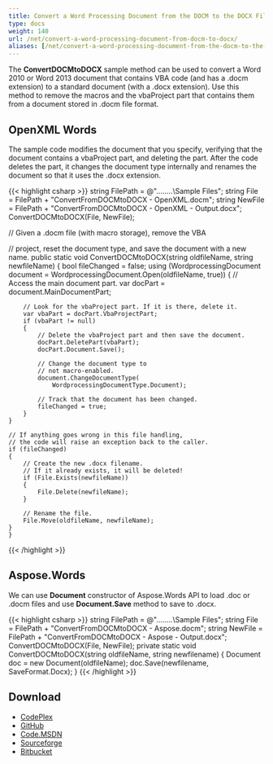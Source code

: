 ```yaml
---
title: Convert a Word Processing Document from the DOCM to the DOCX File Format
type: docs
weight: 140
url: /net/convert-a-word-processing-document-from-docm-to-docx/
aliases: [/net/convert-a-word-processing-document-from-the-docm-to-the-docx-file-format/]
---
```


The **ConvertDOCMtoDOCX** sample method can be used to convert a Word 2010 or Word 2013 document that contains VBA code (and has a .docm extension) to a standard document (with a .docx extension). Use this method to remove the macros and the vbaProject part that contains them from a document stored in .docm file format.

## OpenXML Words

The sample code modifies the document that you specify, verifying that the document contains a vbaProject part, and deleting the part. After the code deletes the part, it changes the document type internally and renames the document so that it uses the .docx extension.

{{< highlight csharp >}}
string FilePath = @"..\..\..\..\Sample Files\";
string File = FilePath + "ConvertFromDOCMtoDOCX - OpenXML.docm";
string NewFile = FilePath + "ConvertFromDOCMtoDOCX - OpenXML - Output.docx";
ConvertDOCMtoDOCX(File, NewFile);

// Given a .docm file (with macro storage), remove the VBA

// project, reset the document type, and save the document with a new name.
    public static void ConvertDOCMtoDOCX(string oldfileName, string newfileName)
    {
    bool fileChanged = false;
    using (WordprocessingDocument document =
        WordprocessingDocument.Open(oldfileName, true))
    {
        // Access the main document part.
        var docPart = document.MainDocumentPart;

        // Look for the vbaProject part. If it is there, delete it.
        var vbaPart = docPart.VbaProjectPart;
        if (vbaPart != null)
        {
            // Delete the vbaProject part and then save the document.
            docPart.DeletePart(vbaPart);
            docPart.Document.Save();
    
            // Change the document type to
            // not macro-enabled.
            document.ChangeDocumentType(
                WordprocessingDocumentType.Document);
    
            // Track that the document has been changed.
            fileChanged = true;
        }
    }
    
    // If anything goes wrong in this file handling,
    // the code will raise an exception back to the caller.
    if (fileChanged)
    {
        // Create the new .docx filename.
        // If it already exists, it will be deleted!
        if (File.Exists(newfileName))
        {
            File.Delete(newfileName);
        }
    
        // Rename the file.
        File.Move(oldfileName, newfileName);
    }
    }
{{< /highlight >}}

## Aspose.Words

We can use **Document** constructor of Aspose.Words API to load .doc or .docm files and use **Document.Save** method to save to .docx.

{{< highlight csharp >}}
string FilePath = @"..\..\..\..\Sample Files\";
string File = FilePath + "ConvertFromDOCMtoDOCX - Aspose.docm";
string NewFile = FilePath + "ConvertFromDOCMtoDOCX - Aspose - Output.docx";
ConvertDOCMtoDOCX(File, NewFile);
private static void ConvertDOCMtoDOCX(string oldfileName, string newfilename)
{
    Document doc = new Document(oldfileName);
    doc.Save(newfilename, SaveFormat.Docx);
}
{{< /highlight >}}

## Download

- [CodePlex](https://asposewordsopenxml.codeplex.com/releases/view/620544)
- [GitHub](https://github.com/aspose-words/Aspose.Words-for-.NET/releases/tag/AsposeWordsVsOpenXMLv1.2)
- [Code.MSDN](https://code.msdn.microsoft.com/Code-Comparison-of-Common-4ffff4d7#content)
- [Sourceforge](http://sourceforge.net/projects/asposeopenxml/files/Aspose.Words%20Vs%20OpenXML/ConvertFromDOCMtoDOCX.zip/download)
- [Bitbucket](https://bitbucket.org/asposemarketplace/aspose-for-openxml/downloads/ConvertFromDOCMtoDOCX.zip)
